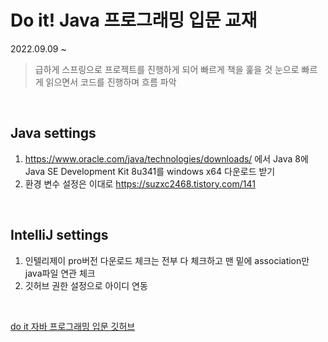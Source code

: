 # Do it! Java 프로그래밍 입문 교재

2022.09.09 ~

> 급하게 스프링으로 프로젝트를 진행하게 되어 빠르게 책을 훑을 것
> 눈으로 빠르게 읽으면서 코드를 진행하며 흐름 파악

<br>

## Java settings

1. https://www.oracle.com/java/technologies/downloads/ 에서 Java 8에 Java SE Development Kit 8u341를 windows x64 다운로드 받기
2. 환경 변수 설정은 이대로 https://suzxc2468.tistory.com/141

<br>

## IntelliJ settings

1. 인텔리제이 pro버전 다운로드 체크는 전부 다 체크하고 맨 밑에 association만 java파일 연관 체크
2. 깃허브 권한 설정으로 아이디 연동

<br>

[do it 자바 프로그래밍 입문 깃허브](https://github.com/easyspubjava)